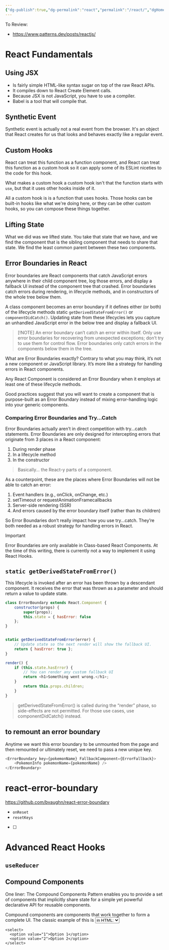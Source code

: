 ```yaml
---
{"dg-publish":true,"dg-permalink":"react","permalink":"/react/","dgHomeLink":true,"dgPassFrontmatter":false}
---
```





To Review:

- https://www.patterns.dev/posts/reactjs/

# React Fundamentals

## Using JSX

- Is fairly simple HTML-like syntax sugar on top of the raw React APIs.
- It compiles down to React Create Element calls.
- Because JSX is not JavaScript, you have to use a compiler.
- Babel is a tool that will compile that.

## Synthetic Event
Synthetic event is actually not a real event from the browser. It's an object that React creates for us that looks and behaves exactly like a regular event.

## Custom Hooks
React can treat this function as a function component, and React can treat this function as a custom hook so it can apply some of its ESLint niceties to the code for this hook.

What makes a custom hook a custom hook isn't that the function starts with `use`, but that it uses other hooks inside of it. 

All a custom hook is is a function that uses hooks. Those hooks can be built-in hooks like what we're doing here, or they can be other custom hooks, so you can compose these things together.

## Lifting State
What we did was we lifted state. You take that state that we have, and we find the component that is the sibling component that needs to share that state. We find the least common parent between these two components.

## Error Boundaries in React
Error boundaries are React components that catch JavaScript errors anywhere in their child component tree, log those errors, and display a fallback UI instead of the component tree that crashed. 
Error boundaries catch errors during rendering, in lifecycle methods, and in constructors of the whole tree below them.

A class component becomes an error boundary if it defines either (or both) of the lifecycle methods static `getDerivedStateFromError()` or `componentDidCatch()`. Updating state from these lifecycles lets you capture an unhandled JavaScript error in the below tree and display a fallback UI.

> [!NOTE] An error boundary can’t catch an error within itself.
> Only use error boundaries for recovering from unexpected exceptions; don’t try to use them for control flow.
> Error boundaries only catch errors in the components below them in the tree.

What are Error Boundaries exactly? Contrary to what you may think, it’s not a new component or JavaScript library. It’s more like a strategy for handling errors in React components.

Any React Component is considered an Error Boundary when it employs at least one of these lifecycle methods.

Good practices suggest that you will want to create a component that is purpose-built as an Error Boundary instead of mixing error-handling logic into your generic components.

### Comparing Error Boundaries and Try...Catch

Error Boundaries actually aren’t in direct competition with try...catch statements. Error Boundaries are only designed for intercepting errors that originate from 3 places in a React component:

1. During render phase
2. In a lifecycle method
3. In the constructor

> Basically… the React-y parts of a component.

As a counterpoint, these are the places where Error Boundaries will not be able to catch an error:

1. Event handlers (e.g., onClick, onChange, etc.)
2. setTimeout or requestAnimationFramecallbacks
3. Server-side rendering (SSR)
4. And errors caused by the error boundary itself (rather than its children)


So Error Boundaries don’t really impact how you use try...catch. They’re both needed as a robust strategy for handling errors in React.

> [!IMPORTANT] 
> Error Boundaries are only available in Class-based React Components. At the time of this writing, there is currently not a way to implement it using React Hooks.

## `static getDerivedStateFromError()`
This lifecycle is invoked after an error has been thrown by a descendant component. It receives the error that was thrown as a parameter and should return a value to update state.

```js
class ErrorBoundary extends React.Component {
	constructor(props) {
		super(props);
		this.state = { hasError: false 
	};
}


static getDerivedStateFromError(error) {
	// Update state so the next render will show the fallback UI.
	return { hasError: true };
}

render() {
	if (this.state.hasError) {
		// You can render any custom fallback UI
		return <h1>Something went wrong.</h1>;
	}
	    return this.props.children;
	}
}
```

> getDerivedStateFromError() is called during the “render” phase, so side-effects are not permitted. For those use cases, use componentDidCatch() instead.

## to remount an error boundary

Anytime we want this error boundary to be unmounted from the page and then remounted or ultimately reset, we need to pass a new unique key.

```js
<ErrorBoundary key={pokemonName} FallbackComponent={ErrorFallback}>
    <PokemonInfo pokemonName={pokemonName} />
</ErrorBoundary>
```

# react-error-boundary

https://github.com/bvaughn/react-error-boundary

- `onReset`
- `resetKeys`

- [ ]

# Advanced React Hooks

## `useReducer`

## Compound Components

One liner: The Compound Components Pattern enables you to provide a set of components that implicitly share state for a simple yet powerful declarative API for reusable components.

Compound components are components that work together to form a complete UI. The classic example of this is <select> and <option> in HTML:

```
<select>
  <option value="1">Option 1</option>
  <option value="2">Option 2</option>
</select>

```